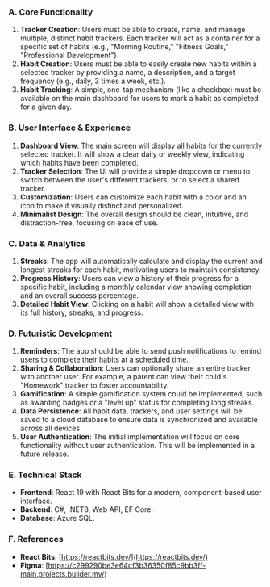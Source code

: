 ### **A. Core Functionality**

1. **Tracker Creation**: Users must be able to create, name, and manage multiple, distinct habit trackers. Each tracker will act as a container for a specific set of habits (e.g., "Morning Routine," "Fitness Goals," "Professional Development").  
2. **Habit Creation**: Users must be able to easily create new habits within a selected tracker by providing a name, a description, and a target frequency (e.g., daily, 3 times a week, etc.).  
3. **Habit Tracking**: A simple, one-tap mechanism (like a checkbox) must be available on the main dashboard for users to mark a habit as completed for a given day.

### **B. User Interface & Experience**

1. **Dashboard View**: The main screen will display all habits for the currently selected tracker. It will show a clear daily or weekly view, indicating which habits have been completed.  
2. **Tracker Selection**: The UI will provide a simple dropdown or menu to switch between the user's different trackers, or to select a shared tracker.  
3. **Customization**: Users can customize each habit with a color and an icon to make it visually distinct and personalized.  
4. **Minimalist Design**: The overall design should be clean, intuitive, and distraction-free, focusing on ease of use.

### **C. Data & Analytics**

1. **Streaks**: The app will automatically calculate and display the current and longest streaks for each habit, motivating users to maintain consistency.  
2. **Progress History**: Users can view a history of their progress for a specific habit, including a monthly calendar view showing completion and an overall success percentage.  
3. **Detailed Habit View**: Clicking on a habit will show a detailed view with its full history, streaks, and progress.

### **D. Futuristic Development**

1. **Reminders**: The app should be able to send push notifications to remind users to complete their habits at a scheduled time.  
2. **Sharing & Collaboration**: Users can optionally share an entire tracker with another user. For example, a parent can view their child's "Homework" tracker to foster accountability.  
3. **Gamification**: A simple gamification system could be implemented, such as awarding badges or a "level up" status for completing long streaks.  
4. **Data Persistence**: All habit data, trackers, and user settings will be saved to a cloud database to ensure data is synchronized and available across all devices.  
5. **User Authentication**: The initial implementation will focus on core functionality without user authentication. This will be implemented in a future release.

### **E. Technical Stack**

* **Frontend**: React 19 with React Bits for a modern, component-based user interface.  
* **Backend**: C\#, .NET8, Web API, EF Core.  
* **Database**: Azure SQL.

### **F. References**

* **React Bits**: [https://reactbits.dev/](https://reactbits.dev/)  
* **Figma**: [https://c299290be3e64cf3b36350f85c9bb3ff-main.projects.builder.my/)